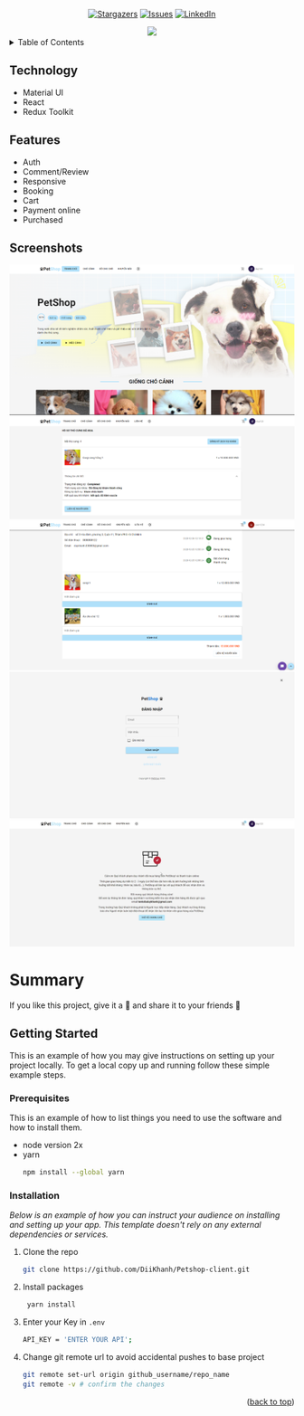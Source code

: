 <div align="center">

[![Stargazers][stars-shield]][stars-url]
[![Issues][issues-shield]][issues-url]
[![LinkedIn][linkedin-shield]][linkedin-url]

</div>

<div align="center">
<img src="https://readme-typing-svg.demolab.com?font=Fira+Code&pause=1000&center=true&vCenter=true&width=435&lines=PetShop+Client+-+Duy+Khanh">
</div>

<!-- TABLE OF CONTENTS -->
<details>
  <summary>Table of Contents</summary>
  <ol>
    <li>
      <a href="#about-the-project">About The Project</a>
      <ul>
        <li><a href="#built-with">Built With</a></li>
      </ul>
    </li>
    <li>
      <a href="#getting-started">Getting Started</a>
      <ul>
        <li><a href="#prerequisites">Prerequisites</a></li>
        <li><a href="#installation">Installation</a></li>
      </ul>
    </li>
    <li><a href="#usage">Usage</a></li>
    <li><a href="#roadmap">Roadmap</a></li>
    <li><a href="#contributing">Contributing</a></li>
    <li><a href="#license">License</a></li>
    <li><a href="#contact">Contact</a></li>
    <li><a href="#acknowledgments">Acknowledgments</a></li>
  </ol>
</details>

## Technology
- Material UI
- React
- Redux Toolkit
## Features
- Auth
- Comment/Review
- Responsive
- Booking
- Cart
- Payment online
- Purchased
## Screenshots
![Home](/demo/home1.png)
![Detail](/demo/ho-so-thu-cung-1.png)
![Review](/demo/comment1.png)
![Login](/demo/login.png)
![Success](/demo/successpage.png)

# Summary

If you like this project, give it a 🌟 and share it to your friends 💖

<!-- GETTING STARTED -->
## Getting Started

This is an example of how you may give instructions on setting up your project locally.
To get a local copy up and running follow these simple example steps.

### Prerequisites

This is an example of how to list things you need to use the software and how to install them.
* node version 2x
* yarn
  ```sh
  npm install --global yarn
  ```

### Installation

_Below is an example of how you can instruct your audience on installing and setting up your app. This template doesn't rely on any external dependencies or services._

1. Clone the repo
   ```sh
   git clone https://github.com/DiiKhanh/Petshop-client.git
   ```
3. Install packages
   ```sh
    yarn install
   ```
4. Enter your Key in `.env`
   ```sh
   API_KEY = 'ENTER YOUR API';
   ```
5. Change git remote url to avoid accidental pushes to base project
   ```sh
   git remote set-url origin github_username/repo_name
   git remote -v # confirm the changes
   ```

<p align="right">(<a href="#readme-top">back to top</a>)</p>

<!-- MARKDOWN LINKS & IMAGES -->
<!-- https://www.markdownguide.org/basic-syntax/#reference-style-links -->
[stars-shield]: https://img.shields.io/github/stars/DiiKhanh/Petshop-client?style=for-the-badge
[stars-url]: https://github.com/DiiKhanh/Petshop-client/stargazers
[issues-shield]: https://img.shields.io/github/issues/DiiKhanh/Petshop-client?style=for-the-badge
[issues-url]: https://github.com/DiiKhanh/Petshop-client/issues
[linkedin-shield]: https://img.shields.io/badge/-LinkedIn-black.svg?style=for-the-badge&logo=linkedin&colorB=555
[linkedin-url]: https://www.linkedin.com/in/ph%E1%BA%A1m-duy-kh%C3%A1nh-740465233/
